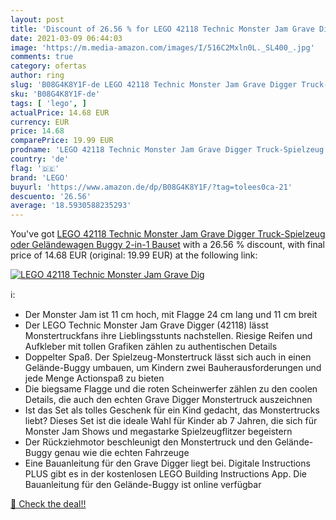 ```yaml
---
layout: post
title: 'Discount of 26.56 % for LEGO 42118 Technic Monster Jam Grave Dig'
date: 2021-03-09 06:44:03
image: 'https://m.media-amazon.com/images/I/516C2Mxln0L._SL400_.jpg'
comments: true
category: ofertas
author: ring
slug: 'B08G4K8Y1F-de LEGO 42118 Technic Monster Jam Grave Digger Truck-...'
sku: 'B08G4K8Y1F-de'
tags: [ 'lego', ]
actualPrice: 14.68 EUR
currency: EUR
price: 14.68
comparePrice: 19.99 EUR
prodname: 'LEGO 42118 Technic Monster Jam Grave Digger Truck-Spielzeug oder Geländewagen Buggy  2-in-1 Bauset'
country: 'de'
flag: '🇩🇪'
brand: 'LEGO'
buyurl: 'https://www.amazon.de/dp/B08G4K8Y1F/?tag=tolees0ca-21'
descuento: '26.56'
average: '18.5930588235293'
---
```


You've got [LEGO 42118 Technic Monster Jam Grave Digger Truck-Spielzeug oder Geländewagen Buggy  2-in-1 Bauset](https://www.amazon.de/dp/B08G4K8Y1F/?tag=tolees0ca-21) with a  26.56 % discount, with final price of 14.68 EUR (original: 19.99 EUR) at the following link:

[![LEGO 42118 Technic Monster Jam Grave Dig](https://m.media-amazon.com/images/I/516C2Mxln0L._SL400_.jpg)](https://www.amazon.de/dp/B08G4K8Y1F/?tag=tolees0ca-21)

ℹ️:

- Der Monster Jam ist 11 cm hoch, mit Flagge 24 cm lang und 11 cm breit
- Der LEGO Technic Monster Jam Grave Digger (42118) lässt Monstertruckfans ihre Lieblingsstunts nachstellen. Riesige Reifen und Aufkleber mit tollen Grafiken zählen zu authentischen Details
- Doppelter Spaß. Der Spielzeug-Monstertruck lässt sich auch in einen Gelände-Buggy umbauen, um Kindern zwei Bauherausforderungen und jede Menge Actionspaß zu bieten
- Die biegsame Flagge und die roten Scheinwerfer zählen zu den coolen Details, die auch den echten Grave Digger Monstertruck auszeichnen
- Ist das Set als tolles Geschenk für ein Kind gedacht, das Monstertrucks liebt? Dieses Set ist die ideale Wahl für Kinder ab 7 Jahren, die sich für Monster Jam Shows und megastarke Spielzeugflitzer begeistern
- Der Rückziehmotor beschleunigt den Monstertruck und den Gelände-Buggy genau wie die echten Fahrzeuge
- Eine Bauanleitung für den Grave Digger liegt bei. Digitale Instructions PLUS gibt es in der kostenlosen LEGO Building Instructions App. Die Bauanleitung für den Gelände-Buggy ist online verfügbar

[🛒 Check the deal!!](https://www.amazon.de/dp/B08G4K8Y1F/?tag=tolees0ca-21)
